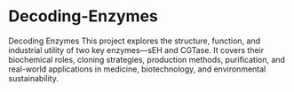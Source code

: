 # Decoding-Enzymes
Decoding Enzymes This project explores the structure, function, and industrial utility of two key enzymes—sEH and CGTase. It covers their biochemical roles, cloning strategies, production methods, purification, and real-world applications in medicine, biotechnology, and environmental sustainability.
